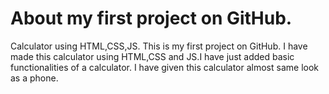 # About my first project on GitHub.
Calculator using HTML,CSS,JS.
This is my first project on GitHub. I have made this calculator using HTML,CSS and JS.I have just added basic functionalities of a calculator. I have given this calculator almost same look as a phone.
